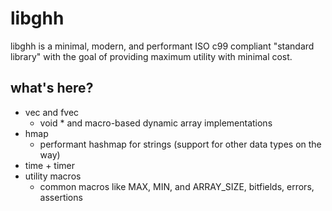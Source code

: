 # libghh

libghh is a minimal, modern, and performant ISO c99 compliant "standard library"
with the goal of providing maximum utility with minimal cost.

## what's here?

- vec and fvec
    - void * and macro-based dynamic array implementations
- hmap
    - performant hashmap for strings (support for other data types on the way)
- time + timer
- utility macros
    - common macros like MAX, MIN, and ARRAY_SIZE, bitfields, errors, assertions
